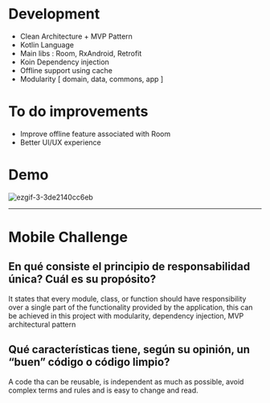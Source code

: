 # Development 

- Clean Architecture + MVP Pattern
- Kotlin Language
- Main libs : Room, RxAndroid, Retrofit
- Koin Dependency injection 
- Offline support using cache
- Modularity [ domain, data, commons, app ]

# To do improvements
- Improve offline feature associated with Room
- Better UI/UX experience

# Demo
![ezgif-3-3de2140cc6eb](https://user-images.githubusercontent.com/8259531/62016390-40107600-b188-11e9-98dc-16ee6714f5c2.gif)

------------------------------------------------------------------------

# Mobile Challenge

## En qué consiste el principio de responsabilidad única? Cuál es su propósito?
It states that every module, class, or function should have responsibility over a single part of the functionality provided by the application, this can be achieved in this project with modularity, dependency injection, MVP architectural pattern

## Qué características tiene, según su opinión, un “buen” código o código limpio?
A code tha can be reusable, is independent as much as possible, avoid complex terms and rules and is easy to change and read. 

